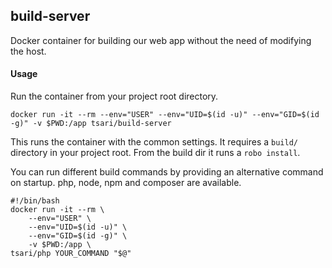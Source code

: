 ## build-server
Docker container for building our web app without the need of modifying the host.

#### Usage
Run the container from your project root directory.

    docker run -it --rm --env="USER" --env="UID=$(id -u)" --env="GID=$(id -g)" -v $PWD:/app tsari/build-server

This runs the container with the common settings. It requires a ```build/``` directory in your project root.
From the build dir it runs a ```robo install```.

You can run different build commands by providing an alternative command on startup.
php, node, npm and composer are available.

    #!/bin/bash
    docker run -it --rm \
        --env="USER" \
        --env="UID=$(id -u)" \
        --env="GID=$(id -g)" \
        -v $PWD:/app \
    tsari/php YOUR_COMMAND "$@"

